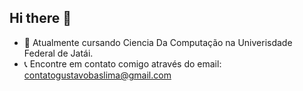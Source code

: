 ## Hi there 👋


- 📖 Atualmente cursando Ciencia Da Computação na Univerisdade Federal de Jatái.
- 📞 Encontre em contato comigo através do email: contatogustavobaslima@gmail.com
